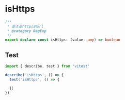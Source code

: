 # isHttps
```ts
/**
 * 是否是https的url
 * @category RegExp
 */
export declare const isHttps: (value: any) => boolean

```

## Test
```ts
import { describe, test } from 'vitest'

describe('isHttps', () => {
  test('isHttps', () => {

  })
})
```
